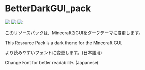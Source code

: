 # BetterDarkGUI_pack
![](https://img.shields.io/badge/Minecraft-Resourcepack-blue)
![](https://img.shields.io/badge/Version-1.16.2%2B-brightgreen)
![](https://img.shields.io/badge/Progress-95%25-green)

このリソースパックは、MinecraftのGUIをダークテーマに変更します。

This Resource Pack is a  dark theme for the Minecraft GUI.

より読みやすいフォントに変更します。(日本語用)

Change Font for better readability. (Japanese)
